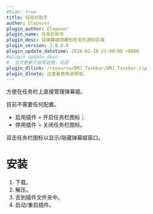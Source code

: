 ```yaml
---
#hide: true
title: 任务栏助手
auther: Elepover
plugin_author: Elepover
plugin_name: 任务栏助手
plugin_desc: 将弹幕姬隐藏到任务栏通知区域
plugin_version: 1.0.0.0
plugin_update_datetime: 2018-02-10 21:00:00 +0800
#plugin_update_desc:
#  当次更新介绍写这里，可选
plugin_dllink: /resource/DMJ_Taskbar/DMJ_Taskbar.zip
plugin_dlnote: 注意看使用说明唷。
---
```


方便在任务栏上直接管理弹幕姬。

目前不需要任何配置。

- 启用插件 = 开启任务栏图标；
- 停用插件 = 关闭任务栏图标。

双击任务栏图标以显示/隐藏弹幕姬窗口。

# 安装

1. 下载。
2. 解压。
3. 丢到插件文件夹中。
4. 启动/重启插件。
